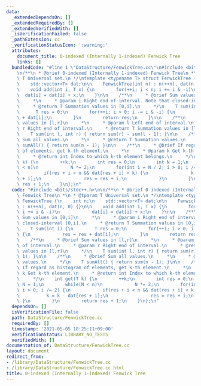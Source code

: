 ```yaml
---
data:
  _extendedDependsOn: []
  _extendedRequiredBy: []
  _extendedVerifiedWith: []
  _isVerificationFailed: false
  _pathExtension: cc
  _verificationStatusIcon: ':warning:'
  attributes:
    document_title: 0-indexed (Internally 1-indexed) Fenwick Tree
    links: []
  bundledCode: "#line 1 \"DataStructure/FenwickTree.cc\"\n#include <bits/stdc++.h>\n\
    \n/**\n * @brief 0-indexed (Internally 1-indexed) Fenwick Tree\n *\n * @tparam\
    \ T Universal set.\n */\ntemplate <typename T> struct FenwickTree {\n    int n;\n\
    \    std::vector<T> dat;\n\n    FenwickTree(int n) : n(++n), dat(n, 0) {}\n\n\
    \    void add(int i, T x) {\n        for(++i; i < n; i += i & -i)\n          \
    \  dat[i] = dat[i] + x;\n    }\n\n    /**\n     * @brief Sum values in [0,i]\n\
    \     *\n     * @param i Right end of interval. Note that closed-interval [0,i].\n\
    \     * @return T Summation values in [0,i].\n     */\n    T sum(int i) {\n  \
    \      T res = 0;\n        for(++i; i > 0; i -= i & -i) {\n            res = res\
    \ + dat[i];\n        }\n        return res;\n    }\n\n    /**\n     * @brief Sum\
    \ values in [l,r]\n     *\n     * @param l Left end of interval.\n     * @param\
    \ r Right end of interval.\n     * @return T Summation values in [l,r]\n     */\n\
    \    T sum(int l, int r) { return sum(r) - sum(l - 1); }\n\n    /**\n     * @brief\
    \ Sum all values.\n     *\n     * @return T Summation values.\n     */\n    T\
    \ sumAll() { return sum(n - 1); }\n\n    /**\n     * @brief If regard as histogram\
    \ of elements, get k-th element.\n     *\n     * @param k Get k-th element.\n\
    \     * @return int Index to which k-th element belongs.\n     */\n    int get(T\
    \ k) {\n        ++k;\n        int res = 0;\n        int N = 1;\n        while(N\
    \ < n)\n            N *= 2;\n        for(int i = N / 2; i > 0; i /= 2) {\n   \
    \         if(res + i < n && dat[res + i] < k) {\n                k = k - dat[res\
    \ + i];\n                res = res + i;\n            }\n        }\n        return\
    \ res + 1;\n    }\n};\n"
  code: "#include <bits/stdc++.h>\n\n/**\n * @brief 0-indexed (Internally 1-indexed)\
    \ Fenwick Tree\n *\n * @tparam T Universal set.\n */\ntemplate <typename T> struct\
    \ FenwickTree {\n    int n;\n    std::vector<T> dat;\n\n    FenwickTree(int n)\
    \ : n(++n), dat(n, 0) {}\n\n    void add(int i, T x) {\n        for(++i; i < n;\
    \ i += i & -i)\n            dat[i] = dat[i] + x;\n    }\n\n    /**\n     * @brief\
    \ Sum values in [0,i]\n     *\n     * @param i Right end of interval. Note that\
    \ closed-interval [0,i].\n     * @return T Summation values in [0,i].\n     */\n\
    \    T sum(int i) {\n        T res = 0;\n        for(++i; i > 0; i -= i & -i)\
    \ {\n            res = res + dat[i];\n        }\n        return res;\n    }\n\n\
    \    /**\n     * @brief Sum values in [l,r]\n     *\n     * @param l Left end\
    \ of interval.\n     * @param r Right end of interval.\n     * @return T Summation\
    \ values in [l,r]\n     */\n    T sum(int l, int r) { return sum(r) - sum(l -\
    \ 1); }\n\n    /**\n     * @brief Sum all values.\n     *\n     * @return T Summation\
    \ values.\n     */\n    T sumAll() { return sum(n - 1); }\n\n    /**\n     * @brief\
    \ If regard as histogram of elements, get k-th element.\n     *\n     * @param\
    \ k Get k-th element.\n     * @return int Index to which k-th element belongs.\n\
    \     */\n    int get(T k) {\n        ++k;\n        int res = 0;\n        int\
    \ N = 1;\n        while(N < n)\n            N *= 2;\n        for(int i = N / 2;\
    \ i > 0; i /= 2) {\n            if(res + i < n && dat[res + i] < k) {\n      \
    \          k = k - dat[res + i];\n                res = res + i;\n           \
    \ }\n        }\n        return res + 1;\n    }\n};\n"
  dependsOn: []
  isVerificationFile: false
  path: DataStructure/FenwickTree.cc
  requiredBy: []
  timestamp: '2021-05-05 18:25:11+09:00'
  verificationStatus: LIBRARY_NO_TESTS
  verifiedWith: []
documentation_of: DataStructure/FenwickTree.cc
layout: document
redirect_from:
- /library/DataStructure/FenwickTree.cc
- /library/DataStructure/FenwickTree.cc.html
title: 0-indexed (Internally 1-indexed) Fenwick Tree
---
```

